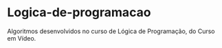 # Logica-de-programacao
 Algoritmos desenvolvidos no curso de Lógica de Programação, do Curso em Vídeo.
